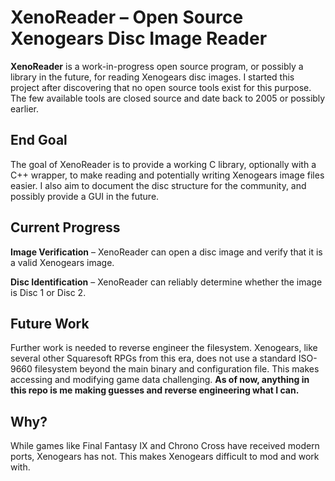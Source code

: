 # XenoReader – Open Source Xenogears Disc Image Reader

**XenoReader** is a work-in-progress open source program, or possibly a library in the future, for reading Xenogears disc images. I started this project after discovering that no open source tools exist for this purpose. The few available tools are closed source and date back to 2005 or possibly earlier.

## End Goal

The goal of XenoReader is to provide a working C library, optionally with a C++ wrapper, to make reading and potentially writing Xenogears image files easier. I also aim to document the disc structure for the community, and possibly provide a GUI in the future.

## Current Progress

**Image Verification** – XenoReader can open a disc image and verify that it is a valid Xenogears image.

**Disc Identification** – XenoReader can reliably determine whether the image is Disc 1 or Disc 2.

## Future Work
Further work is needed to reverse engineer the filesystem. Xenogears, like several other Squaresoft RPGs from this era, does not use a standard ISO-9660 filesystem beyond the main binary and configuration file. This makes accessing and modifying game data challenging. **As of now, anything in this repo is me making guesses and reverse engineering what I can.**

## Why?
While games like Final Fantasy IX and Chrono Cross have received modern ports, Xenogears has not. This makes Xenogears difficult to mod and work with.